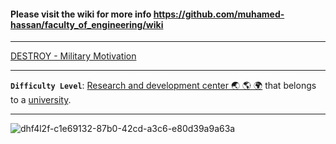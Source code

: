 #### Please visit the wiki for more info https://github.com/muhamed-hassan/faculty_of_engineering/wiki

***

[DESTROY - Military Motivation](https://www.youtube.com/watch?v=xxZ0Dvf4oVk)

***

**`Difficulty Level`**: [Research and development center 🌏 🌎 🌍](https://en.wikipedia.org/wiki/Research_and_development) that belongs to a [university](https://en.wikipedia.org/wiki/University).

***

![dhf4l2f-c1e69132-87b0-42cd-a3c6-e80d39a9a63a](https://github.com/user-attachments/assets/a1af13b3-c4e2-4097-a6dd-eea8be3c34be)
